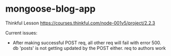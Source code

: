 # mongoose-blog-app
Thinkful Lesson https://courses.thinkful.com/node-001v5/project/2.2.3

Current issues:
- After making successful POST req, all other req will fail with error 500. db 'posts' is not getting updated by the POST either. req to authors work
